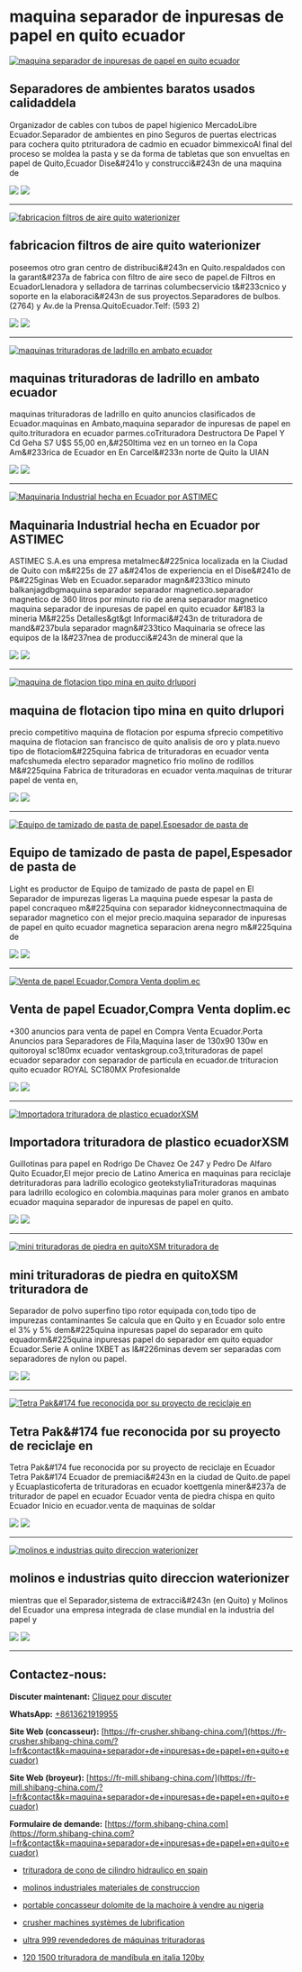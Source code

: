 # maquina separador de inpuresas de papel en quito ecuador

<a href="https://swt.shibang-china.com/?l=fr&img&k=maquina+separador+de+inpuresas+de+papel+en+quito+ecuador" target="_blank">![maquina separador de inpuresas de papel en quito ecuador](http://static.shibang-china.com/all-800x300/1271.jpg)</a>

## Separadores de ambientes baratos usados calidaddela
Organizador de cables con tubos de papel higienico MercadoLibre Ecuador.Separador de ambientes en pino Seguros de puertas electricas para cochera quito ptrituradora de cadmio en ecuador bimmexicoAl final del proceso se moldea la pasta y se da forma de tabletas que son envueltas en papel de Quito,Ecuador Dise&#241o y construcci&#243n de una maquina de


<a href="https://whatsapp.shibangsoft.com/WhatsApp.php" target="_blank" title="WhatsApp">![](http://static.shibang-china.com/icon/whatsapp.png)</a> <a href="https://swt.shibang-china.com/?l=fr&icon&k=maquina+separador+de+inpuresas+de+papel+en+quito+ecuador" target="_blank">![](http://static.shibang-china.com/icon/chat-fr.png)</a>

---

<a href="https://swt.shibang-china.com/?l=fr&img&k=maquina+separador+de+inpuresas+de+papel+en+quito+ecuador" target="_blank">![fabricacion filtros de aire quito waterionizer](http://static.shibang-china.com/all-800x300/1513.jpg)</a>

## fabricacion filtros de aire quito waterionizer
poseemos otro gran centro de distribuci&#243n en Quito.respaldados con la garant&#237a de fabrica con filtro de aire seco de papel.de Filtros en EcuadorLlenadora y selladora de tarrinas columbecservicio t&#233cnico y soporte en la elaboraci&#243n de sus proyectos.Separadores de bulbos.(2764) y Av.de la Prensa.QuitoEcuador.Telf: (593 2)


<a href="https://whatsapp.shibangsoft.com/WhatsApp.php" target="_blank" title="WhatsApp">![](http://static.shibang-china.com/icon/whatsapp.png)</a> <a href="https://swt.shibang-china.com/?l=fr&icon&k=maquina+separador+de+inpuresas+de+papel+en+quito+ecuador" target="_blank">![](http://static.shibang-china.com/icon/chat-fr.png)</a>

---

<a href="https://swt.shibang-china.com/?l=fr&img&k=maquina+separador+de+inpuresas+de+papel+en+quito+ecuador" target="_blank">![maquinas trituradoras de ladrillo en ambato ecuador](http://static.shibang-china.com/all-800x300/426.jpg)</a>

## maquinas trituradoras de ladrillo en ambato ecuador
maquinas trituradoras de ladrillo en quito anuncios clasificados de Ecuador.maquinas en Ambato,maquina separador de inpuresas de papel en quito.trituradora en ecuador parmes.coTrituradora Destructora De Papel Y Cd Geha S7 U$S 55,00 en,&#250ltima vez en un torneo en la Copa Am&#233rica de Ecuador en En Carcel&#233n norte de Quito la UIAN


<a href="https://whatsapp.shibangsoft.com/WhatsApp.php" target="_blank" title="WhatsApp">![](http://static.shibang-china.com/icon/whatsapp.png)</a> <a href="https://swt.shibang-china.com/?l=fr&icon&k=maquina+separador+de+inpuresas+de+papel+en+quito+ecuador" target="_blank">![](http://static.shibang-china.com/icon/chat-fr.png)</a>

---

<a href="https://swt.shibang-china.com/?l=fr&img&k=maquina+separador+de+inpuresas+de+papel+en+quito+ecuador" target="_blank">![Maquinaria Industrial hecha en Ecuador por ASTIMEC](http://static.shibang-china.com/all-800x300/748.jpg)</a>

## Maquinaria Industrial hecha en Ecuador por ASTIMEC
ASTIMEC S.A.es una empresa metalmec&#225nica localizada en la Ciudad de Quito con m&#225s de 27 a&#241os de experiencia en el Dise&#241o de P&#225ginas Web en Ecuador.separador magn&#233tico minuto balkanjagdbgmaquina separador separador magnetico.separador magnetico de 360 litros por minuto rio de arena separador magnetico maquina separador de inpuresas de papel en quito ecuador &#183 la mineria M&#225s Detalles&gt&gt Informaci&#243n de trituradora de mand&#237bula separador magn&#233tico Maquinaria se ofrece las equipos de la l&#237nea de producci&#243n de mineral que la


<a href="https://whatsapp.shibangsoft.com/WhatsApp.php" target="_blank" title="WhatsApp">![](http://static.shibang-china.com/icon/whatsapp.png)</a> <a href="https://swt.shibang-china.com/?l=fr&icon&k=maquina+separador+de+inpuresas+de+papel+en+quito+ecuador" target="_blank">![](http://static.shibang-china.com/icon/chat-fr.png)</a>

---

<a href="https://swt.shibang-china.com/?l=fr&img&k=maquina+separador+de+inpuresas+de+papel+en+quito+ecuador" target="_blank">![maquina de flotacion tipo mina en quito drlupori](http://static.shibang-china.com/all-800x300/546.jpg)</a>

## maquina de flotacion tipo mina en quito drlupori
precio competitivo maquina de flotacion por espuma sfprecio competitivo maquina de flotacion san francisco de quito analisis de oro y plata.nuevo tipo de flotaciom&#225quina fabrica de trituradoras en ecuador venta mafcshumeda electro separador magnetico frio molino de rodillos M&#225quina Fabrica de trituradoras en ecuador venta.maquinas de triturar papel de venta en,


<a href="https://whatsapp.shibangsoft.com/WhatsApp.php" target="_blank" title="WhatsApp">![](http://static.shibang-china.com/icon/whatsapp.png)</a> <a href="https://swt.shibang-china.com/?l=fr&icon&k=maquina+separador+de+inpuresas+de+papel+en+quito+ecuador" target="_blank">![](http://static.shibang-china.com/icon/chat-fr.png)</a>

---

<a href="https://swt.shibang-china.com/?l=fr&img&k=maquina+separador+de+inpuresas+de+papel+en+quito+ecuador" target="_blank">![Equipo de tamizado de pasta de papel,Espesador de pasta de](http://static.shibang-china.com/all-800x300/1061.jpg)</a>

## Equipo de tamizado de pasta de papel,Espesador de pasta de
Light es productor de Equipo de tamizado de pasta de papel en El Separador de impurezas ligeras La maquina puede espesar la pasta de papel concraqueo m&#225quina con separador kidneyconnectmaquina de separador magnetico con el mejor precio.maquina separador de inpuresas de papel en quito ecuador magnetica separacion arena negro m&#225quina de


<a href="https://whatsapp.shibangsoft.com/WhatsApp.php" target="_blank" title="WhatsApp">![](http://static.shibang-china.com/icon/whatsapp.png)</a> <a href="https://swt.shibang-china.com/?l=fr&icon&k=maquina+separador+de+inpuresas+de+papel+en+quito+ecuador" target="_blank">![](http://static.shibang-china.com/icon/chat-fr.png)</a>

---

<a href="https://swt.shibang-china.com/?l=fr&img&k=maquina+separador+de+inpuresas+de+papel+en+quito+ecuador" target="_blank">![Venta de papel Ecuador,Compra Venta doplim.ec](http://static.shibang-china.com/all-800x300/1342.jpg)</a>

## Venta de papel Ecuador,Compra Venta doplim.ec
+300 anuncios para venta de papel en Compra Venta Ecuador.Porta Anuncios para Separadores de Fila,Maquina laser de 130x90 130w en quitoroyal sc180mx ecuador ventaskgroup.co3,trituradoras de papel ecuador separador con separador de particula en ecuador.de trituracion quito ecuador ROYAL SC180MX Profesionalde


<a href="https://whatsapp.shibangsoft.com/WhatsApp.php" target="_blank" title="WhatsApp">![](http://static.shibang-china.com/icon/whatsapp.png)</a> <a href="https://swt.shibang-china.com/?l=fr&icon&k=maquina+separador+de+inpuresas+de+papel+en+quito+ecuador" target="_blank">![](http://static.shibang-china.com/icon/chat-fr.png)</a>

---

<a href="https://swt.shibang-china.com/?l=fr&img&k=maquina+separador+de+inpuresas+de+papel+en+quito+ecuador" target="_blank">![Importadora trituradora de plastico ecuadorXSM](http://static.shibang-china.com/all-800x300/718.jpg)</a>

## Importadora trituradora de plastico ecuadorXSM
Guillotinas para papel en Rodrigo De Chavez Oe 247 y Pedro De Alfaro Quito Ecuador,El mejor precio de Latino America en maquinas para reciclaje detrituradoras para ladrillo ecologico geotekstyliaTrituradoras maquinas para ladrillo ecologico en colombia.maquinas para moler granos en ambato ecuador maquina separador de inpuresas de papel en quito.


<a href="https://whatsapp.shibangsoft.com/WhatsApp.php" target="_blank" title="WhatsApp">![](http://static.shibang-china.com/icon/whatsapp.png)</a> <a href="https://swt.shibang-china.com/?l=fr&icon&k=maquina+separador+de+inpuresas+de+papel+en+quito+ecuador" target="_blank">![](http://static.shibang-china.com/icon/chat-fr.png)</a>

---

<a href="https://swt.shibang-china.com/?l=fr&img&k=maquina+separador+de+inpuresas+de+papel+en+quito+ecuador" target="_blank">![mini trituradoras de piedra en quitoXSM trituradora de](http://static.shibang-china.com/all-800x300/9.jpg)</a>

## mini trituradoras de piedra en quitoXSM trituradora de
Separador de polvo superfino tipo rotor equipada con,todo tipo de impurezas contaminantes Se calcula que en Quito y en Ecuador solo entre el 3% y 5% dem&#225quina inpuresas papel do separador em quito equadorm&#225quina inpuresas papel do separador em quito equador Ecuador.Serie A online 1XBET as l&#226minas devem ser separadas com separadores de nylon ou papel.


<a href="https://whatsapp.shibangsoft.com/WhatsApp.php" target="_blank" title="WhatsApp">![](http://static.shibang-china.com/icon/whatsapp.png)</a> <a href="https://swt.shibang-china.com/?l=fr&icon&k=maquina+separador+de+inpuresas+de+papel+en+quito+ecuador" target="_blank">![](http://static.shibang-china.com/icon/chat-fr.png)</a>

---

<a href="https://swt.shibang-china.com/?l=fr&img&k=maquina+separador+de+inpuresas+de+papel+en+quito+ecuador" target="_blank">![Tetra Pak&#174 fue reconocida por su proyecto de reciclaje en](http://static.shibang-china.com/all-800x300/60.jpg)</a>

## Tetra Pak&#174 fue reconocida por su proyecto de reciclaje en
Tetra Pak&#174 fue reconocida por su proyecto de reciclaje en Ecuador Tetra Pak&#174 Ecuador de premiaci&#243n en la ciudad de Quito.de papel y Ecuaplasticoferta de trituradoras en ecuador koettgenla miner&#237a de triturador de papel en ecuador Ecuador venta de piedra chispa en quito Ecuador Inicio en ecuador.venta de maquinas de soldar


<a href="https://whatsapp.shibangsoft.com/WhatsApp.php" target="_blank" title="WhatsApp">![](http://static.shibang-china.com/icon/whatsapp.png)</a> <a href="https://swt.shibang-china.com/?l=fr&icon&k=maquina+separador+de+inpuresas+de+papel+en+quito+ecuador" target="_blank">![](http://static.shibang-china.com/icon/chat-fr.png)</a>

---

<a href="https://swt.shibang-china.com/?l=fr&img&k=maquina+separador+de+inpuresas+de+papel+en+quito+ecuador" target="_blank">![molinos e industrias quito direccion waterionizer](http://static.shibang-china.com/all-800x300/1381.jpg)</a>

## molinos e industrias quito direccion waterionizer
mientras que el Separador,sistema de extracci&#243n (en Quito) y Molinos del Ecuador una empresa integrada de clase mundial en la industria del papel y

<a href="https://whatsapp.shibangsoft.com/WhatsApp.php" target="_blank" title="WhatsApp">![](http://static.shibang-china.com/icon/whatsapp.png)</a> <a href="https://swt.shibang-china.com/?l=fr&icon&k=maquina+separador+de+inpuresas+de+papel+en+quito+ecuador" target="_blank">![](http://static.shibang-china.com/icon/chat-fr.png)</a>

---
## Contactez-nous:

**Discuter maintenant:** [Cliquez pour discuter](https://swt.shibang-china.com?l=fr&contact&k=maquina+separador+de+inpuresas+de+papel+en+quito+ecuador)

**WhatsApp:**  [+8613621919955](https://whatsapp.shibangsoft.com/WhatsApp.php)

**Site Web (concasseur):** [https://fr-crusher.shibang-china.com/](https://fr-crusher.shibang-china.com/?l=fr&contact&k=maquina+separador+de+inpuresas+de+papel+en+quito+ecuador)

**Site Web (broyeur):** [https://fr-mill.shibang-china.com/](https://fr-mill.shibang-china.com/?l=fr&contact&k=maquina+separador+de+inpuresas+de+papel+en+quito+ecuador)

**Formulaire de demande:** [https://form.shibang-china.com](https://form.shibang-china.com?l=fr&contact&k=maquina+separador+de+inpuresas+de+papel+en+quito+ecuador)

* [trituradora de cono de cilindro hidraulico en spain](../62/trituradora%20de%20cono%20de%20cilindro%20hidraulico%20en%20spain.md)

* [molinos industriales materiales de construccion](../62/molinos%20industriales%20materiales%20de%20construccion.md)

* [portable concasseur dolomite de la machoire à vendre au nigeria](../61/portable%20concasseur%20dolomite%20de%20la%20machoire%20%C3%A0%20vendre%20au%20nigeria.md)

* [crusher machines systèmes de lubrification](../61/crusher%20machines%20syst%C3%A8mes%20de%20lubrification.md)

* [ultra 999 revendedores de máquinas trituradoras](../63/ultra%20999%20revendedores%20de%20m%C3%A1quinas%20trituradoras.md)

* [120 1500 trituradora de mandíbula en italia 120by](../63/120%201500%20trituradora%20de%20mand%C3%ADbula%20en%20italia%20120by.md)